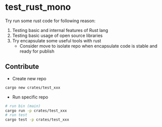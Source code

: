 # test_rust_mono

Try run some rust code for following reason:
1. Testing basic and internal features of Rust lang
2. Testing basic usage of open source libraries
3. Try encapsulate some useful tools with rust
   - Consider move to isolate repo when encapsulate code is stable and ready for publish

## Contribute

- Create new repo

```bash
cargo new crates/test_xxx
```

- Run specific repo

```bash
# run bin (main)
cargo run -p crates/test_xxx
# run test
cargo test -p crates/test_xxx
```
